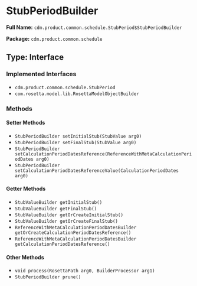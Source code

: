 # StubPeriodBuilder

**Full Name:** `cdm.product.common.schedule.StubPeriod$StubPeriodBuilder`

**Package:** `cdm.product.common.schedule`

## Type: Interface

### Implemented Interfaces

- `cdm.product.common.schedule.StubPeriod`
- `com.rosetta.model.lib.RosettaModelObjectBuilder`

### Methods

#### Setter Methods

- `StubPeriodBuilder setInitialStub(StubValue arg0)`
- `StubPeriodBuilder setFinalStub(StubValue arg0)`
- `StubPeriodBuilder setCalculationPeriodDatesReference(ReferenceWithMetaCalculationPeriodDates arg0)`
- `StubPeriodBuilder setCalculationPeriodDatesReferenceValue(CalculationPeriodDates arg0)`

#### Getter Methods

- `StubValueBuilder getInitialStub()`
- `StubValueBuilder getFinalStub()`
- `StubValueBuilder getOrCreateInitialStub()`
- `StubValueBuilder getOrCreateFinalStub()`
- `ReferenceWithMetaCalculationPeriodDatesBuilder getOrCreateCalculationPeriodDatesReference()`
- `ReferenceWithMetaCalculationPeriodDatesBuilder getCalculationPeriodDatesReference()`

#### Other Methods

- `void process(RosettaPath arg0, BuilderProcessor arg1)`
- `StubPeriodBuilder prune()`

